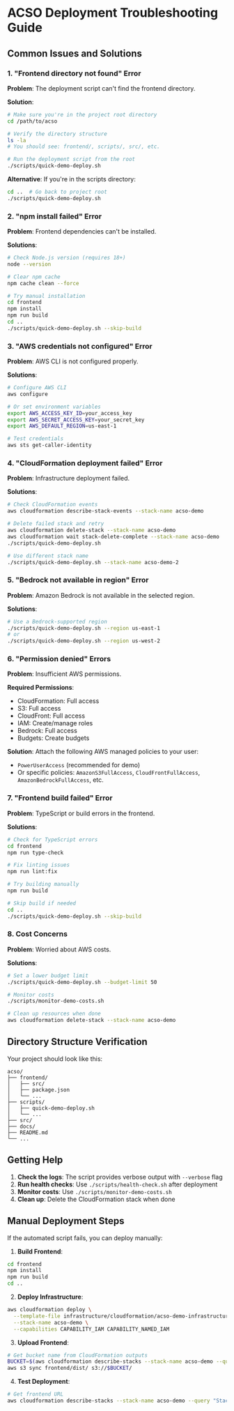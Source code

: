 # ACSO Deployment Troubleshooting Guide

## Common Issues and Solutions

### 1. "Frontend directory not found" Error

**Problem**: The deployment script can't find the frontend directory.

**Solution**:
```bash
# Make sure you're in the project root directory
cd /path/to/acso

# Verify the directory structure
ls -la
# You should see: frontend/, scripts/, src/, etc.

# Run the deployment script from the root
./scripts/quick-demo-deploy.sh
```

**Alternative**: If you're in the scripts directory:
```bash
cd ..  # Go back to project root
./scripts/quick-demo-deploy.sh
```

### 2. "npm install failed" Error

**Problem**: Frontend dependencies can't be installed.

**Solutions**:
```bash
# Check Node.js version (requires 18+)
node --version

# Clear npm cache
npm cache clean --force

# Try manual installation
cd frontend
npm install
npm run build
cd ..
./scripts/quick-demo-deploy.sh --skip-build
```

### 3. "AWS credentials not configured" Error

**Problem**: AWS CLI is not configured properly.

**Solutions**:
```bash
# Configure AWS CLI
aws configure

# Or set environment variables
export AWS_ACCESS_KEY_ID=your_access_key
export AWS_SECRET_ACCESS_KEY=your_secret_key
export AWS_DEFAULT_REGION=us-east-1

# Test credentials
aws sts get-caller-identity
```

### 4. "CloudFormation deployment failed" Error

**Problem**: Infrastructure deployment failed.

**Solutions**:
```bash
# Check CloudFormation events
aws cloudformation describe-stack-events --stack-name acso-demo

# Delete failed stack and retry
aws cloudformation delete-stack --stack-name acso-demo
aws cloudformation wait stack-delete-complete --stack-name acso-demo
./scripts/quick-demo-deploy.sh

# Use different stack name
./scripts/quick-demo-deploy.sh --stack-name acso-demo-2
```

### 5. "Bedrock not available in region" Error

**Problem**: Amazon Bedrock is not available in the selected region.

**Solutions**:
```bash
# Use a Bedrock-supported region
./scripts/quick-demo-deploy.sh --region us-east-1
# or
./scripts/quick-demo-deploy.sh --region us-west-2
```

### 6. "Permission denied" Errors

**Problem**: Insufficient AWS permissions.

**Required Permissions**:
- CloudFormation: Full access
- S3: Full access
- CloudFront: Full access
- IAM: Create/manage roles
- Bedrock: Full access
- Budgets: Create budgets

**Solution**: Attach the following AWS managed policies to your user:
- `PowerUserAccess` (recommended for demo)
- Or specific policies: `AmazonS3FullAccess`, `CloudFrontFullAccess`, `AmazonBedrockFullAccess`, etc.

### 7. "Frontend build failed" Error

**Problem**: TypeScript or build errors in the frontend.

**Solutions**:
```bash
# Check for TypeScript errors
cd frontend
npm run type-check

# Fix linting issues
npm run lint:fix

# Try building manually
npm run build

# Skip build if needed
cd ..
./scripts/quick-demo-deploy.sh --skip-build
```

### 8. Cost Concerns

**Problem**: Worried about AWS costs.

**Solutions**:
```bash
# Set a lower budget limit
./scripts/quick-demo-deploy.sh --budget-limit 50

# Monitor costs
./scripts/monitor-demo-costs.sh

# Clean up resources when done
aws cloudformation delete-stack --stack-name acso-demo
```

## Directory Structure Verification

Your project should look like this:
```
acso/
├── frontend/
│   ├── src/
│   ├── package.json
│   └── ...
├── scripts/
│   ├── quick-demo-deploy.sh
│   └── ...
├── src/
├── docs/
├── README.md
└── ...
```

## Getting Help

1. **Check the logs**: The script provides verbose output with `--verbose` flag
2. **Run health checks**: Use `./scripts/health-check.sh` after deployment
3. **Monitor costs**: Use `./scripts/monitor-demo-costs.sh`
4. **Clean up**: Delete the CloudFormation stack when done

## Manual Deployment Steps

If the automated script fails, you can deploy manually:

1. **Build Frontend**:
```bash
cd frontend
npm install
npm run build
cd ..
```

2. **Deploy Infrastructure**:
```bash
aws cloudformation deploy \
  --template-file infrastructure/cloudformation/acso-demo-infrastructure.yaml \
  --stack-name acso-demo \
  --capabilities CAPABILITY_IAM CAPABILITY_NAMED_IAM
```

3. **Upload Frontend**:
```bash
# Get bucket name from CloudFormation outputs
BUCKET=$(aws cloudformation describe-stacks --stack-name acso-demo --query "Stacks[0].Outputs[?OutputKey=='S3BucketName'].OutputValue" --output text)
aws s3 sync frontend/dist/ s3://$BUCKET/
```

4. **Test Deployment**:
```bash
# Get frontend URL
aws cloudformation describe-stacks --stack-name acso-demo --query "Stacks[0].Outputs[?OutputKey=='FrontendUrl'].OutputValue" --output text
```
